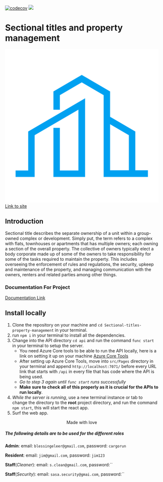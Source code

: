 [![codecov](https://codecov.io/gh/Heisenburg-z/Sectional-titles-property-management/branch/main/graph/badge.svg?token=NCM4PXH1F3)](https://codecov.io/gh/Heisenburg-z/Sectional-titles-property-management)
<img src="https://codecov.io/gh/Heisenburg-z/Sectional-titles-property-management/graphs/sunburst.svg?token=NCM4PXH1F3">

# Sectional titles and property management

![Company Logo](./src/images/SCPY_Logo1.png "Logo")
[Link to site](https://witty-plant-0efd7e103.5.azurestaticapps.net/)

## Introduction

Sectional title describes the separate ownership of a unit within a group-owned complex or
development. Simply put, the term refers to a complex with flats, townhouses or apartments
that has multiple owners; each owning a section of the overall property. The collective of owners
typically elect a body corporate made up of some of the owners to take responsibility for some
of the tasks required to maintain the property. This includes overseeing the enforcement of rules
and regulations, the security, upkeep and maintenance of the property, and managing
communication with the owners, renters and related parties among other things.

### Documentation For Project

[Documentation Link](https://shorturl.at/Yg3ZV)

## Install locally

1. Clone the repository on your machine and `cd Sectional-titles-property-management` in your terminal.
2. run `npm i` in your terminal to install all the dependencies.
3. Change into the API directory `cd api` and run the command `func start` in your terminal to setup the server.
   - You need Azure Core tools to be able to run the API locally, here is a link on setting it up on your machine [Azure Core Tools](https://learn.microsoft.com/en-us/azure/azure-functions/functions-run-local?tabs=windows%2Cisolated-process%2Cnode-v4%2Cpython-v2%2Chttp-trigger%2Ccontainer-apps&pivots=programming-language-javascript)
   - After setting up Azure Core Tools, move into `src/Pages` directory in your terminal and append `http://localhost:7071/` before every URL link that starts with `/api` in every file that has code where the API is being used.
   - *Go to step 3 again until `func start` runs successfully*
   - **Make sure to check all of this properly as it is crucial for the APIs to run locally**.
4. *While the server is running*, use a new terminal instance or tab to change the directory to the **root** project directory, and run the command `npm start`, this will start the react app.
5. Surf the web app.

$$\text{Made with love }$$

##### The following details are to be used for the different roles

**Admin**: email: `blessingeleer@gmail.com`, password: `cargorun`

**Resident**: email: `jim@gmail.com`, password: `jim123`

**Staff**(*Cleaner*): email: `s.clean@gmail.com`, password:``

**Staff**(*Security*): email: `sasa.security@gmai.com`, password:``

